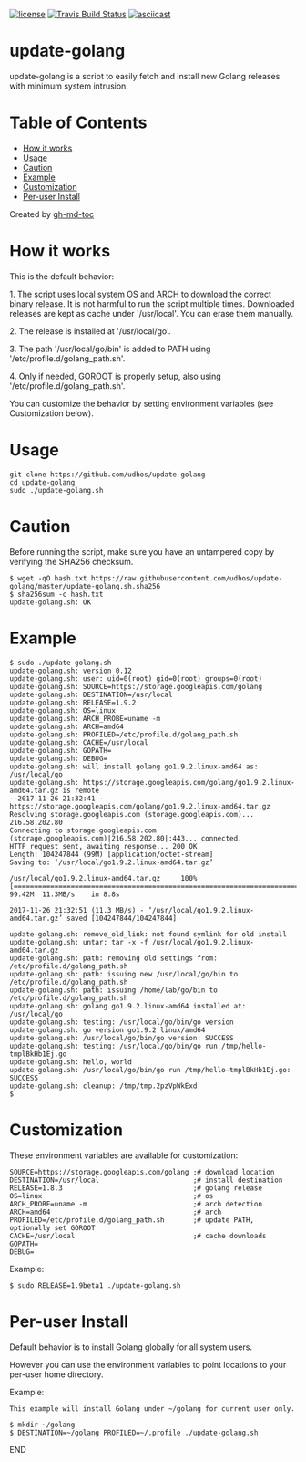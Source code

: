 [![license](http://img.shields.io/badge/license-MIT-blue.svg)](https://github.com/udhos/update-golang/blob/master/LICENSE)
[![Travis Build Status](https://travis-ci.org/udhos/update-golang.svg?branch=master)](https://travis-ci.org/udhos/update-golang)
[![asciicast](https://asciinema.org/a/INSenxRRfgfC9TgO1jq9zVk8a.png)](https://asciinema.org/a/INSenxRRfgfC9TgO1jq9zVk8a)

# update-golang
update-golang is a script to easily fetch and install new Golang releases with minimum system intrusion.

Table of Contents
=================

  * [How it works](#how-it-works)
  * [Usage](#usage)
  * [Caution](#caution)
  * [Example](#example)
  * [Customization](#customization)
  * [Per\-user Install](#per-user-install)

Created by [gh-md-toc](https://github.com/ekalinin/github-markdown-toc.go)

How it works
============

This is the default behavior:

1\. The script uses local system OS and ARCH to download the correct binary release. It is not harmful to run the script multiple times. Downloaded releases are kept as cache under '/usr/local'. You can erase them manually.

2\. The release is installed at '/usr/local/go'.

3\. The path '/usr/local/go/bin' is added to PATH using '/etc/profile.d/golang_path.sh'.

4\. Only if needed, GOROOT is properly setup, also using '/etc/profile.d/golang_path.sh'.

You can customize the behavior by setting environment variables (see Customization below).

Usage
=====

    git clone https://github.com/udhos/update-golang
    cd update-golang
    sudo ./update-golang.sh

Caution
=======

Before running the script, make sure you have an untampered copy by verifying the SHA256 checksum.

    $ wget -qO hash.txt https://raw.githubusercontent.com/udhos/update-golang/master/update-golang.sh.sha256
    $ sha256sum -c hash.txt
    update-golang.sh: OK

Example
=======

    $ sudo ./update-golang.sh
    update-golang.sh: version 0.12
    update-golang.sh: user: uid=0(root) gid=0(root) groups=0(root)
    update-golang.sh: SOURCE=https://storage.googleapis.com/golang
    update-golang.sh: DESTINATION=/usr/local
    update-golang.sh: RELEASE=1.9.2
    update-golang.sh: OS=linux
    update-golang.sh: ARCH_PROBE=uname -m
    update-golang.sh: ARCH=amd64
    update-golang.sh: PROFILED=/etc/profile.d/golang_path.sh
    update-golang.sh: CACHE=/usr/local
    update-golang.sh: GOPATH=
    update-golang.sh: DEBUG=
    update-golang.sh: will install golang go1.9.2.linux-amd64 as: /usr/local/go
    update-golang.sh: https://storage.googleapis.com/golang/go1.9.2.linux-amd64.tar.gz is remote
    --2017-11-26 21:32:41--  https://storage.googleapis.com/golang/go1.9.2.linux-amd64.tar.gz
    Resolving storage.googleapis.com (storage.googleapis.com)... 216.58.202.80
    Connecting to storage.googleapis.com (storage.googleapis.com)|216.58.202.80|:443... connected.
    HTTP request sent, awaiting response... 200 OK
    Length: 104247844 (99M) [application/octet-stream]
    Saving to: ‘/usr/local/go1.9.2.linux-amd64.tar.gz’

    /usr/local/go1.9.2.linux-amd64.tar.gz     100%[=====================================================================================>]  99.42M  11.3MB/s    in 8.8s

    2017-11-26 21:32:51 (11.3 MB/s) - ‘/usr/local/go1.9.2.linux-amd64.tar.gz’ saved [104247844/104247844]

    update-golang.sh: remove_old_link: not found symlink for old install
    update-golang.sh: untar: tar -x -f /usr/local/go1.9.2.linux-amd64.tar.gz
    update-golang.sh: path: removing old settings from: /etc/profile.d/golang_path.sh
    update-golang.sh: path: issuing new /usr/local/go/bin to /etc/profile.d/golang_path.sh
    update-golang.sh: path: issuing /home/lab/go/bin to /etc/profile.d/golang_path.sh
    update-golang.sh: golang go1.9.2.linux-amd64 installed at: /usr/local/go
    update-golang.sh: testing: /usr/local/go/bin/go version
    update-golang.sh: go version go1.9.2 linux/amd64
    update-golang.sh: /usr/local/go/bin/go version: SUCCESS
    update-golang.sh: testing: /usr/local/go/bin/go run /tmp/hello-tmplBkHb1Ej.go
    update-golang.sh: hello, world
    update-golang.sh: /usr/local/go/bin/go run /tmp/hello-tmplBkHb1Ej.go: SUCCESS
    update-golang.sh: cleanup: /tmp/tmp.2pzVpWkExd
    $

Customization
=============

These environment variables are available for customization:

    SOURCE=https://storage.googleapis.com/golang ;# download location
    DESTINATION=/usr/local                       ;# install destination
    RELEASE=1.8.3                                ;# golang release
    OS=linux                                     ;# os
    ARCH_PROBE=uname -m                          ;# arch detection
    ARCH=amd64                                   ;# arch
    PROFILED=/etc/profile.d/golang_path.sh       ;# update PATH, optionally set GOROOT
    CACHE=/usr/local                             ;# cache downloads
    GOPATH=
    DEBUG=


Example:

    $ sudo RELEASE=1.9beta1 ./update-golang.sh

Per-user Install
================

Default behavior is to install Golang globally for all system users.

However you can use the environment variables to point locations to your per-user home directory.

Example:

    This example will install Golang under ~/golang for current user only.
    
    $ mkdir ~/golang
    $ DESTINATION=~/golang PROFILED=~/.profile ./update-golang.sh

END
